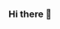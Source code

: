 ### Hi there 👋

<!--
**albionauka/albionauka** is a ✨ _special_ ✨ repository because its `README.md` (this file) appears on your GitHub profile.

Here are some ideas to get you started:

- 🔭 I’m currently an Intern at the Discovery Program 
- 🌱 I’m currently learning Python 
- 👯 I’m looking to collaborate on ...
- 🤔 I’m looking for help with ...
- 💬 Ask me about ...
- 📫 How to reach me: By email: albionauka57@gmail.com 
- 😄 Pronouns: She/Her
- ⚡ Fun fact:   
-->
